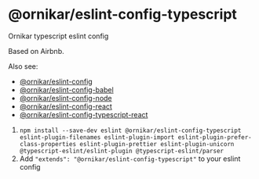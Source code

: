 # @ornikar/eslint-config-typescript

Ornikar typescript eslint config

Based on Airbnb.

Also see:

- [@ornikar/eslint-config](https://github.com/ornikar/shared-configs/tree/master/%40ornikar/eslint-config)
- [@ornikar/eslint-config-babel](https://github.com/ornikar/shared-configs/tree/master/%40ornikar/eslint-config-babel)
- [@ornikar/eslint-config-node](https://github.com/ornikar/shared-configs/tree/master/%40ornikar/eslint-config-node)
- [@ornikar/eslint-config-react](https://github.com/ornikar/shared-configs/tree/master/%40ornikar/eslint-config-react)
- [@ornikar/eslint-config-typescript-react](https://github.com/ornikar/shared-configs/tree/master/%40ornikar/eslint-config-typescript-react)

1. `npm install --save-dev eslint @ornikar/eslint-config-typescript eslint-plugin-filenames eslint-plugin-import eslint-plugin-prefer-class-properties eslint-plugin-prettier eslint-plugin-unicorn @typescript-eslint/eslint-plugin @typescript-eslint/parser`
2. Add `"extends": "@ornikar/eslint-config-typescript"` to your eslint config
